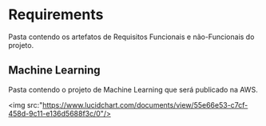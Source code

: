 # Requirements

Pasta contendo os artefatos de Requisitos Funcionais e não-Funcionais do projeto.

## Machine Learning

Pasta contendo o projeto de Machine Learning que será publicado na AWS.

<img src:"https://www.lucidchart.com/documents/view/55e66e53-c7cf-458d-9c11-e136d5688f3c/0"/>
